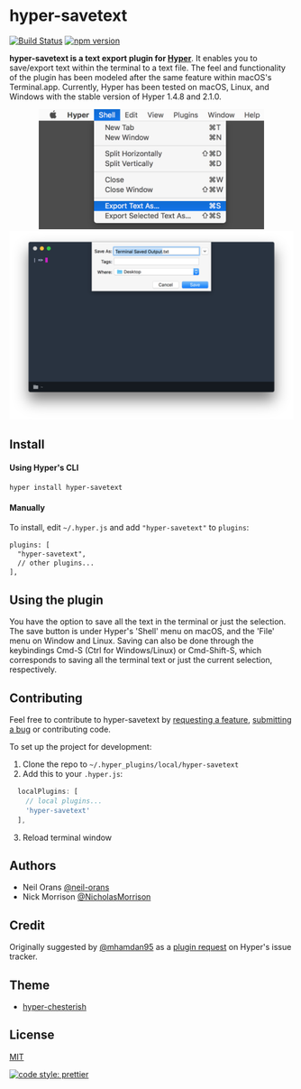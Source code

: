 # hyper-savetext

[![Build Status](https://travis-ci.org/neil-orans/hyper-savetext.svg?branch=master)](https://travis-ci.org/neil-orans/hyper-savetext) [![npm version](https://badge.fury.io/js/hyper-savetext.svg)](https://badge.fury.io/js/hyper-savetext)

**hyper-savetext is a text export plugin for [Hyper](https://hyper.is/)**. It enables you to save/export text within the terminal to a text file. The feel and functionality of the plugin has been modeled after the same feature within macOS's Terminal.app. Currently, Hyper has been tested on macOS, Linux, and Windows with the stable version of Hyper 1.4.8 and 2.1.0.

<p align="center">
<img src="./screenshots/screenshot1.jpg" width="400px" />
<img src="./screenshots/screenshot2.png" width="700px" />
</p>

## Install

#### Using Hyper's CLI

```
hyper install hyper-savetext
```

#### Manually

To install, edit `~/.hyper.js` and add `"hyper-savetext"` to `plugins`:

```
plugins: [
  "hyper-savetext",
  // other plugins...
],
```

## Using the plugin

You have the option to save all the text in the terminal or just the selection. The save button is under Hyper's 'Shell' menu on macOS, and the 'File' menu on Window and Linux. Saving can also be done through the keybindings Cmd-S (Ctrl for Windows/Linux) or Cmd-Shift-S, which corresponds to saving all the terminal text or just the current selection, respectively.

## Contributing

Feel free to contribute to hyper-savetext by [requesting a feature](https://github.com/neil-orans/hyper-savetext/issues/new), [submitting a bug](https://github.com/neil-orans/hyper-savetext/issues/new) or contributing code.

To set up the project for development:

1.  Clone the repo to `~/.hyper_plugins/local/hyper-savetext`
2.  Add this to your `.hyper.js`:

```js
  localPlugins: [
    // local plugins...
    'hyper-savetext'
  ],
```

3.  Reload terminal window

## Authors

* Neil Orans [@neil-orans](https://github.com/neil-orans)
* Nick Morrison [@NicholasMorrison](https://github.com/nicholasmorrison)

## Credit

Originally suggested by [@mhamdan95](https://github.com/mhamdan95) as a [plugin request](https://github.com/zeit/hyper/issues/2693) on Hyper's issue tracker.

## Theme

* [hyper-chesterish](https://github.com/henrikdahl/hyper-chesterish)

## License

[MIT](LICENSE.md)

[![code style: prettier](https://img.shields.io/badge/code_style-prettier-ff69b4.svg)](https://github.com/prettier/prettier)
